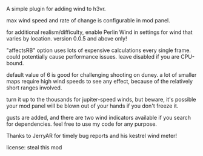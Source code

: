 A simple plugin for adding wind to h3vr.

max wind speed and rate of change is configurable in mod panel. 

for additional realism/difficulty, enable Perlin Wind in settings for wind that varies by location. version 0.0.5 and above only!

"affectsRB" option uses lots of expensive calculations every single frame. could potentially cause performance issues. leave disabled if you are CPU-bound.

default value of 6 is good for challenging shooting on duney. a lot of smaller maps require high wind speeds to see any effect, because of the relatively short ranges involved.

turn it up to the thousands for jupiter-speed winds, but beware, it's possible your mod panel will be blown out of your hands if you don't freeze it.

gusts are added, and there are two wind indicators available if you search for dependencies. feel free to use my code for any purpose.

Thanks to JerryAR for timely bug reports and his kestrel wind meter!

license: steal this mod